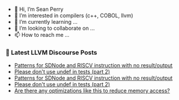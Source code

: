 - 👋 Hi, I’m Sean Perry
- 👀 I’m interested in compilers (c++, COBOL, llvm)
- 🌱 I’m currently learning ...
- 💞️ I’m looking to collaborate on ...
- 📫 How to reach me ...

<!---
s66perry/s66perry is a ✨ special ✨ repository because its `README.md` (this file) appears on your GitHub profile.
You can click the Preview link to take a look at your changes.
--->
### 📕 Latest LLVM Discourse Posts

<!-- DISCOURSE-LLVM:START -->
- [Patterns for SDNode and RISCV instruction with no result/output](https://discourse.llvm.org/t/patterns-for-sdnode-and-riscv-instruction-with-no-result-output/83557#post_6)
- [Please don&#39;t use undef in tests &lpar;part 2&rpar;](https://discourse.llvm.org/t/please-dont-use-undef-in-tests-part-2/83388#post_17)
- [Patterns for SDNode and RISCV instruction with no result/output](https://discourse.llvm.org/t/patterns-for-sdnode-and-riscv-instruction-with-no-result-output/83557#post_5)
- [Please don&#39;t use undef in tests &lpar;part 2&rpar;](https://discourse.llvm.org/t/please-dont-use-undef-in-tests-part-2/83388#post_16)
- [Are there any optimizations like this to reduce memory access?](https://discourse.llvm.org/t/are-there-any-optimizations-like-this-to-reduce-memory-access/83596#post_4)
<!-- DISCOURSE-LLVM:END -->
